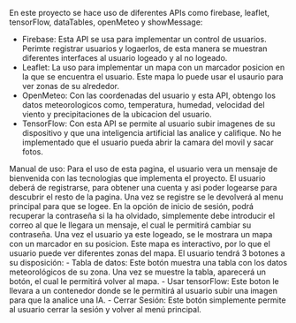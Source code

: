En este proyecto se hace uso de diferentes APIs como firebase, leaflet, tensorFlow, dataTables, openMeteo y showMessage:
- Firebase: Esta API se usa para implementar un control de usuarios. Perimte registrar usuarios y logaerlos, de esta manera
   se muestran diferentes interfaces al usuario logeado y al no logeado.
- Leaflet: La uso para implementar un mapa con un marcador posicion en la que se encuentra el usuario. Este mapa lo puede usar
  el usaurio para ver zonas de su alrededor. 
- OpenMeteo: Con las coordenadas del usuario y esta API, obtengo los datos meteorologicos como, temperatura, humedad, velocidad del viento
  y precipitaciones de la ubicacion del usuario. 
- TensorFlow: Con esta API se permite al usuario subir imagenes de su dispositivo y que una inteligencia artificial las analice y califique.
  No he implementado que el usuario pueda abrir la camara del movil y sacar fotos.

Manual de uso: 
Para el uso de esta pagina, el usuario vera un mensaje de bienvenida con las tecnologias que implementa el proyecto. El usuario deberá de registrarse,
para obtener una cuenta y asi poder logearse para descubrir el resto de la pagina. Una vez se registre se le devolverá al menu principal para que se logee.
En la opción de inicio de sesión, podrá recuperar la contraseña si la ha olvidado, simplemente debe introducir el correo al que le llegara un mensaje, el cual
le permitirá cambiar su contraseña.
Una vez el usuario ya este logeado, se le mostrara un mapa con un marcador en su posicion. Este mapa es interactivo, por lo que el usuario puede ver diferentes
zonas del mapa. 
El usuario tendrá 3 botones a su disposición:
    - Tabla de datos: Este botón muestra una tabla con los datos meteorológicos de su zona. Una vez se muestre la tabla, aparecerá un botón, el cual le permitirá
                      volver al mapa.
    - Usar tensorFlow: Este boton le llevara a un contenedor donde se le permitirá al usuario subir una imagen para que la analice una IA.
    - Cerrar Sesión: Este botón simplemente permite al usuario cerrar la sesión y volver al menú principal.
